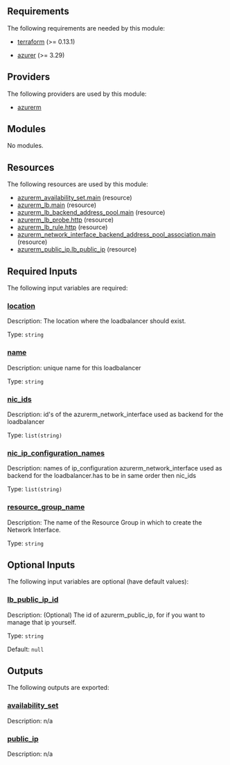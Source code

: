 ## Requirements

The following requirements are needed by this module:

- <a name="requirement_terraform"></a> [terraform](#requirement\_terraform) (>= 0.13.1)

- <a name="requirement_azurer"></a> [azurer](#requirement\_azurer) (>= 3.29)

## Providers

The following providers are used by this module:

- <a name="provider_azurerm"></a> [azurerm](#provider\_azurerm)

## Modules

No modules.

## Resources

The following resources are used by this module:

- [azurerm_availability_set.main](https://registry.terraform.io/providers/hashicorp/azurerm/latest/docs/resources/availability_set) (resource)
- [azurerm_lb.main](https://registry.terraform.io/providers/hashicorp/azurerm/latest/docs/resources/lb) (resource)
- [azurerm_lb_backend_address_pool.main](https://registry.terraform.io/providers/hashicorp/azurerm/latest/docs/resources/lb_backend_address_pool) (resource)
- [azurerm_lb_probe.http](https://registry.terraform.io/providers/hashicorp/azurerm/latest/docs/resources/lb_probe) (resource)
- [azurerm_lb_rule.http](https://registry.terraform.io/providers/hashicorp/azurerm/latest/docs/resources/lb_rule) (resource)
- [azurerm_network_interface_backend_address_pool_association.main](https://registry.terraform.io/providers/hashicorp/azurerm/latest/docs/resources/network_interface_backend_address_pool_association) (resource)
- [azurerm_public_ip.lb_public_ip](https://registry.terraform.io/providers/hashicorp/azurerm/latest/docs/resources/public_ip) (resource)

## Required Inputs

The following input variables are required:

### <a name="input_location"></a> [location](#input\_location)

Description: The location where the loadbalancer  should exist.

Type: `string`

### <a name="input_name"></a> [name](#input\_name)

Description: unique name for this loadbalancer

Type: `string`

### <a name="input_nic_ids"></a> [nic\_ids](#input\_nic\_ids)

Description: id's of the azurerm\_network\_interface used as backend for the loadbalancer

Type: `list(string)`

### <a name="input_nic_ip_configuration_names"></a> [nic\_ip\_configuration\_names](#input\_nic\_ip\_configuration\_names)

Description: names of ip\_configuration azurerm\_network\_interface used as backend for the loadbalancer.has to be in same order then nic\_ids

Type: `list(string)`

### <a name="input_resource_group_name"></a> [resource\_group\_name](#input\_resource\_group\_name)

Description: The name of the Resource Group in which to create the Network Interface.

Type: `string`

## Optional Inputs

The following input variables are optional (have default values):

### <a name="input_lb_public_ip_id"></a> [lb\_public\_ip\_id](#input\_lb\_public\_ip\_id)

Description: (Optional) The id of azurerm\_public\_ip, for if you want to manage that ip yourself.

Type: `string`

Default: `null`

## Outputs

The following outputs are exported:

### <a name="output_availability_set"></a> [availability\_set](#output\_availability\_set)

Description: n/a

### <a name="output_public_ip"></a> [public\_ip](#output\_public\_ip)

Description: n/a
